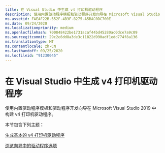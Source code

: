 ```yaml
---
title: 在 Visual Studio 中生成 v4 打印机驱动程序
description: 使用内置驱动程序模板和驱动程序开发向导在 Microsoft Visual Studio 2019 中构建 v4 打印机驱动程序。
ms.assetid: FAEAF22B-552F-4B3F-B275-A5BAC0DC700E
ms.date: 09/24/2020
ms.localizationpriority: medium
ms.openlocfilehash: 700848422be1731acaf44bd45280ac0dce7a9c09
ms.sourcegitcommit: 29c2e6dd8a3de3c11822d990adf1edd774f8a136
ms.translationtype: MT
ms.contentlocale: zh-CN
ms.lasthandoff: 09/25/2020
ms.locfileid: "91230045"
---
```

# <a name="build-a-v4-printer-driver-in-visual-studio"></a>在 Visual Studio 中生成 v4 打印机驱动程序

使用内置驱动程序模板和驱动程序开发向导在 Microsoft Visual Studio 2019 中构建 v4 打印机驱动程序。

本节包含下列主题：

[生成基本的 v4 打印机驱动程序](building-a-basic-v4-printer-driver.md)

[浏览向导中的驱动程序选项](exploring-the-driver-options-in-the-wizard.md)
